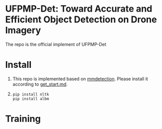 # UFPMP-Det: Toward Accurate and Efficient Object Detection on Drone Imagery

The repo is the official implement of  UFPMP-Det

# Install

1. This repo is implemented based on [mmdetection](https://github.com/open-mmlab/mmdetection). Please install it according to [get_start.md](docs/en/get_started.md).
2. ```shell
   pip install nltk
   pip install albm
   ```

# Training
